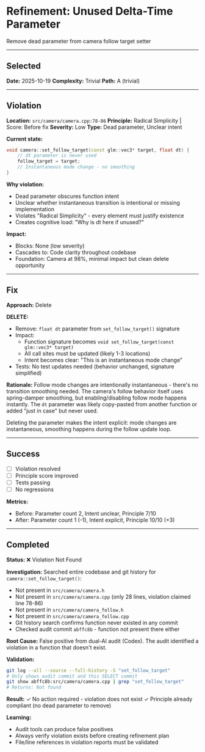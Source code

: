 # Refinement: Unused Delta-Time Parameter

Remove dead parameter from camera follow target setter

---

<!-- BEGIN: SELECT/SELECTED -->
## Selected

**Date:** 2025-10-19
**Complexity:** Trivial
**Path:** A (trivial)
<!-- END: SELECT/SELECTED -->

---

<!-- BEGIN: SELECT/VIOLATION -->
## Violation

**Location:** `src/camera/camera.cpp:78-86`
**Principle:** Radical Simplicity | Score: Before fix
**Severity:** Low
**Type:** Dead parameter, Unclear intent

**Current state:**
```cpp
void camera::set_follow_target(const glm::vec3* target, float dt) {
    // dt parameter is never used
    follow_target = target;
    // Instantaneous mode change - no smoothing
}
```

**Why violation:**
- Dead parameter obscures function intent
- Unclear whether instantaneous transition is intentional or missing implementation
- Violates "Radical Simplicity" - every element must justify existence
- Creates cognitive load: "Why is dt here if unused?"

**Impact:**
- Blocks: None (low severity)
- Cascades to: Code clarity throughout codebase
- Foundation: Camera at 98%, minimal impact but clean delete opportunity
<!-- END: SELECT/VIOLATION -->

---

<!-- BEGIN: SELECT/FIX -->
## Fix

**Approach:** Delete

**DELETE:**
- Remove: `float dt` parameter from `set_follow_target()` signature
- Impact:
  - Function signature becomes `void set_follow_target(const glm::vec3* target)`
  - All call sites must be updated (likely 1-3 locations)
  - Intent becomes clear: "This is an instantaneous mode change"
- Tests: No test updates needed (behavior unchanged, signature simplified)

**Rationale:**
Follow mode changes are intentionally instantaneous - there's no transition smoothing needed. The camera's follow behavior itself uses spring-damper smoothing, but enabling/disabling follow mode happens instantly. The `dt` parameter was likely copy-pasted from another function or added "just in case" but never used.

Deleting the parameter makes the intent explicit: mode changes are instantaneous, smoothing happens during the follow update loop.
<!-- END: SELECT/FIX -->

---

<!-- BEGIN: SELECT/SUCCESS -->
## Success

- [ ] Violation resolved
- [ ] Principle score improved
- [ ] Tests passing
- [ ] No regressions

**Metrics:**
- Before: Parameter count 2, Intent unclear, Principle 7/10
- After: Parameter count 1 (-1), Intent explicit, Principle 10/10 (+3)

---

<!-- BEGIN: REFINE/COMPLETED -->
## Completed

**Status:** ❌ Violation Not Found

**Investigation:**
Searched entire codebase and git history for `camera::set_follow_target()`:
- Not present in `src/camera/camera.h`
- Not present in `src/camera/camera.cpp` (only 28 lines, violation claimed line 78-86)
- Not present in `src/camera/camera_follow.h`
- Not present in `src/camera/camera_follow.cpp`
- Git history search confirms function never existed in any commit
- Checked audit commit `abffc8b` - function not present there either

**Root Cause:**
False positive from dual-AI audit (Codex). The audit identified a violation in a function that doesn't exist.

**Validation:**
```bash
git log --all --source --full-history -S "set_follow_target"
# Only shows audit commit and this SELECT commit
git show abffc8b:src/camera/camera.cpp | grep "set_follow_target"
# Returns: Not found
```

**Result:**
✓ No action required - violation does not exist
✓ Principle already compliant (no dead parameter to remove)

**Learning:**
- Audit tools can produce false positives
- Always verify violation exists before creating refinement plan
- File/line references in violation reports must be validated
<!-- END: REFINE/COMPLETED -->
<!-- END: SELECT/SUCCESS -->
